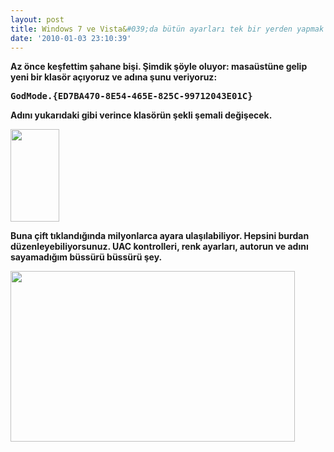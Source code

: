 ```yaml
---
layout: post
title: Windows 7 ve Vista&#039;da bütün ayarları tek bir yerden yapmak
date: '2010-01-03 23:10:39'
---
```


<strong>Az önce keşfettim şahane bişi. Şimdik şöyle oluyor: masaüstüne gelip yeni bir klasör açıyoruz ve adına şunu veriyoruz:</strong>
<pre><strong>GodMode.{ED7BA470-8E54-465E-825C-99712043E01C}
</strong></pre>
<strong>Adını yukarıdaki gibi verince klasörün şekli şemali değişecek. </strong>

<a href="http://devdala.files.wordpress.com/2010/01/1.png"><img class="aligncenter size-full wp-image-805" title="1" src="http://devdala.files.wordpress.com/2010/01/1.png" alt="" width="78" height="148" /></a>

<strong>Buna çift tıklandığında milyonlarca ayara ulaşılabiliyor. Hepsini burdan düzenleyebiliyorsunuz. UAC kontrolleri, renk ayarları, autorun ve adını sayamadığım büssürü büssürü şey.</strong>

<strong><a href="http://devdala.files.wordpress.com/2010/01/2.png"><img class="aligncenter size-full wp-image-806" title="2" src="http://devdala.files.wordpress.com/2010/01/2.png" alt="" width="455" height="273" /></a>
</strong>